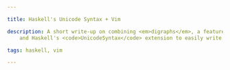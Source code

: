 ```yaml
---

title: Haskell's Unicode Syntax + Vim

description: A short write-up on combining <em>digraphs</em>, a feature built-in to vim,
    and Haskell's <code>UnicodeSyntax</code> extension to easily write beatiful Haskell programs.

tags: haskell, vim

---
```

